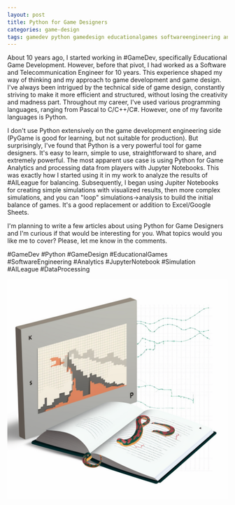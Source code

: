 ```yaml
---
layout: post
title: Python for Game Designers
categories: game-design
tags: gamedev python gamedesign educationalgames softwareengineering analytics jupyternotebook simulation aileague
---
```


About 10 years ago, I started working in #GameDev, specifically Educational Game Development. However, before that pivot, I had worked as a Software and Telecommunication Engineer for 10 years. This experience shaped my way of thinking and my approach to game development and game design. I've always been intrigued by the technical side of game design, constantly striving to make it more efficient and structured, without losing the creativity and madness part. Throughout my career, I've used various programming languages, ranging from Pascal to C/C++/C#. However, one of my favorite languages is Python.

I don't use Python extensively on the game development engineering side (PyGame is good for learning, but not suitable for production). But surprisingly, I've found that Python is a very powerful tool for game designers. It's easy to learn, simple to use, straightforward to share, and extremely powerful. The most apparent use case is using Python for Game Analytics and processing data from players with Jupyter Notebooks. This was exactly how I started using it in my work to analyze the results of #AILeague for balancing. Subsequently, I began using Jupiter Notebooks for creating simple simulations with visualized results, then more complex simulations, and you can "loop" simulations->analysis to build the initial balance of games. It's a good replacement or addition to Excel/Google Sheets.

I'm planning to write a few articles about using Python for Game Designers and I'm curious if that would be interesting for you. What topics would you like me to cover? Please, let me know in the comments.

#GameDev #Python #GameDesign #EducationalGames #SoftwareEngineering #Analytics #JupyterNotebook #Simulation #AILeague #DataProcessing

![Python Book](/assets/images/ai_image_book_screen.png)